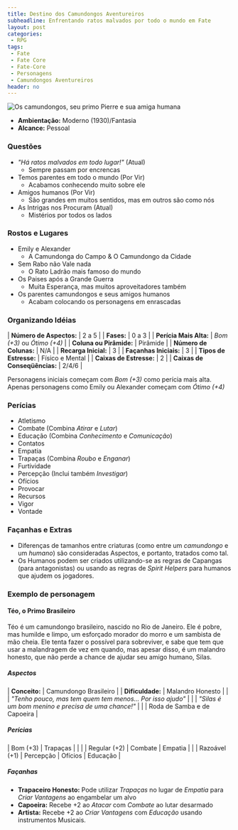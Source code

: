 ```yaml
---
title: Destino dos Camundongos Aventureiros
subheadline: Enfrentando ratos malvados por todo o mundo em Fate
layout: post
categories:
 - RPG
tags:
 - Fate
 - Fate Core
 - Fate-Core
 - Personagens
 - Camundongos Aventureiros
header: no
---
```


![Os camundongos, seu primo Pierre e sua amiga humana](http://emilyealexander.no.comunidades.net/caumundongos%20%284%29.gif)

- **Ambientação:** Moderno (1930)/Fantasia
- **Alcance:** Pessoal

### Questões

- _"Há ratos malvados em todo lugar!"_ (Atual)
  - Sempre passam por encrencas
- Temos parentes em todo o mundo (Por Vir)
  - Acabamos conhecendo muito sobre ele
- Amigos humanos (Por Vir)
  - São grandes em muitos sentidos, mas em outros são como nós
- As Intrigas nos Procuram (Atual)
  - Mistérios por todos os lados

### Rostos e Lugares

- Emily e Alexander
	- A Camundonga do Campo & O Camundongo da Cidade
- Sem Rabo não Vale nada
	- O Rato Ladrão mais famoso do mundo
- Os Paises após a Grande Guerra
	- Muita Esperança, mas muitos aproveitadores também
- Os parentes camundongos e seus amigos humanos
  - Acabam colocando os personagens em enrascadas

###  Organizando Idéias

| **Número de Aspectos:**      | 2 a 5                          |
| **Fases:**                   | 0 a 3                          |
| **Perícia Mais Alta:**       | _Bom (+3)_ ou _Ótimo (+4)_     |
| **Coluna ou Pirâmide:**      | Pirâmide                       |
| **Número de Colunas:**       | N/A                            |
| **Recarga Inicial:**         | 3                              |
| **Façanhas Iniciais:**       | 3                              |
| **Tipos de Estresse:**       | Físico e Mental                |
| **Caixas de Estresse:**      | 2                              |
| **Caixas de Conseqüências:** | 2/4/6                          |

Personagens iniciais começam com _Bom (+3)_ como perícia mais alta. Apenas personagens como Emily ou Alexander começam com _Ótimo (+4)_

###  Perícias

+ Atletismo
+ Combate (Combina _Atirar_ e _Lutar_)
+ Educação (Combina _Conhecimento_ e _Comunicação_)
+ Contatos
+ Empatia
+ Trapaças (Combina _Roubo_ e _Enganar_)
+ Furtividade
+ Percepção (Inclui também _Investigar_)
+ Ofícios
+ Provocar
+ Recursos
+ Vigor
+ Vontade

### Façanhas e Extras

+ Diferenças de tamanhos entre criaturas (como entre um _camundongo_ e um _humano_) são consideradas Aspectos, e portanto, tratados como tal.
+ Os Humanos podem ser criados utilizando-se as regras de Capangas (para antagonistas) ou usando as regras de *Spirit Helpers* para humanos que ajudem os jogadores.

### Exemplo de personagem

#### Téo, o Primo Brasileiro

Téo é um camundongo brasileiro, nascido no Rio de Janeiro. Ele é pobre, mas humilde e limpo, um esforçado morador do morro e um sambista de mão cheia. Ele tenta fazer o possível para sobreviver, e sabe que tem que usar a malandragem de vez em quando, mas apesar disso, é um malandro honesto, que não perde a chance de ajudar seu amigo humano, Silas.

##### Aspectos

| **Conceito:**    | Camundongo Brasileiro                                     |
| **Dificuldade:** | Malandro Honesto                                          |
|                  | _"Tenho pouco, mas tem quem tem menos... Por isso ajudo"_ |
|                  | _"Silas é um bom menino e precisa de uma chance!"_        |
|                  | Roda de Samba e de Capoeira                               |

##### Perícias

| Bom (+3)      | Trapaças  |          |          |
| Regular (+2)  | Combate   | Empatia  |          |
| Razoável (+1) | Percepção | Ofícios  | Educação |

##### Façanhas

+ **Trapaceiro Honesto:** Pode utilizar _Trapaças_ no lugar de _Empatia_ para _Criar Vantagens_ ao engambelar um alvo
+ **Capoeira:** Recebe +2 ao _Atacar_ com _Combate_ ao lutar desarmado
+ **Artista:** Recebe +2 ao _Criar Vantagens_ com _Educação_ usando instrumentos Musicais.
